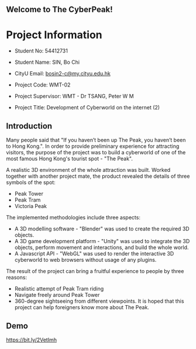 ## Welcome to The CyberPeak!

# Project Information
- Student No:	54412731
- Student Name:	SIN, Bo Chi
- CityU Email:	bosin2-c@my.cityu.edu.hk

- Project Code:	WMT-02
- Project Supervisor:	WMT - Dr TSANG, Peter W M
- Project Title: Development of Cyberworld on the internet (2)

## Introduction
Many people said that "If you haven’t been up The Peak, you haven’t been to Hong Kong.". In order to provide preliminary experience for attracting visitors, the purpose of the project was to build a cyberworld of one of the most famous Hong Kong's tourist spot - "The Peak". 

A realistic 3D environment of the whole attraction was built. Worked together with another project mate, the product revealed the details of three symbols of the spot: 
- Peak Tower
- Peak Tram 
- Victoria Peak

The implemented methodologies include three aspects:
- A 3D modelling software - "Blender" was used to create the required 3D objects. 
- A 3D game development platform - "Unity" was used to integrate the 3D objects, perform movement and interactions, and build the whole world. 
- A Javascript API - "WebGL" was used to render the interactive 3D cyberworld to web browsers without usage of any plugins. 

The result of the project can bring a fruitful experience to people by three reasons: 
- Realistic attempt of Peak Tram riding
- Navigate freely around Peak Tower
- 360-degree sightseeing from different viewpoints. It is hoped that this project can help foreigners know more about The Peak.

## Demo
<https://bit.ly/2VetImh>
